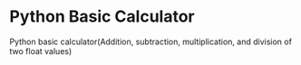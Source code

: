# Python Basic Calculator
Python basic calculator(Addition, subtraction, multiplication, and division of two float values)
